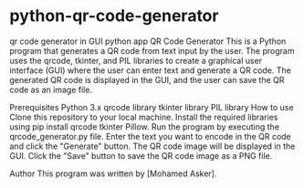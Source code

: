 # python-qr-code-generator
qr code generator in GUI python app 
QR Code Generator
This is a Python program that generates a QR code from text input by the user. The program uses the qrcode, tkinter, and PIL libraries to create a graphical user interface (GUI) where the user can enter text and generate a QR code. The generated QR code is displayed in the GUI, and the user can save the QR code as an image file.

Prerequisites
Python 3.x
qrcode library
tkinter library
PIL library
How to use
Clone this repository to your local machine.
Install the required libraries using pip install qrcode tkinter Pillow.
Run the program by executing the qrcode_generator.py file.
Enter the text you want to encode in the QR code and click the "Generate" button.
The QR code image will be displayed in the GUI.
Click the "Save" button to save the QR code image as a PNG file.


Author
This program was written by [Mohamed Asker].

